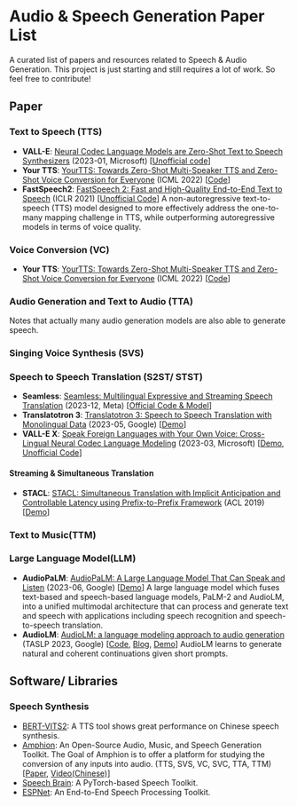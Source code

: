 # Audio &amp; Speech Generation Paper List
A curated list of papers and resources related to Speech &amp; Audio Generation. This project is just starting and still requires a lot of work. So feel free to contribute!

## Paper

### Text to Speech (TTS)

* **VALL-E**: [Neural Codec Language Models are Zero-Shot Text to Speech Synthesizers](https://arxiv.org/abs/2301.02111) (2023-01, Microsoft) [[Unofficial code](https://github.com/enhuiz/vall-e)] 
* **Your TTS**: [YourTTS: Towards Zero-Shot Multi-Speaker TTS and Zero-Shot Voice Conversion for Everyone](https://proceedings.mlr.press/v162/casanova22a.html) (ICML 2022) [[Code](https://github.com/coqui-ai/tts)]
* **FastSpeech2**: [FastSpeech 2: Fast and High-Quality End-to-End Text to Speech](https://openreview.net/forum?id=piLPYqxtWuA) (ICLR 2021) [[Unofficial Code](https://github.com/ming024/FastSpeech2)] A non-autoregressive text-to-speech (TTS) model designed to more effectively address the one-to-many mapping challenge in TTS, while outperforming autoregressive models in terms of voice quality.

### Voice Conversion (VC)

* **Your TTS**: [YourTTS: Towards Zero-Shot Multi-Speaker TTS and Zero-Shot Voice Conversion for Everyone](https://proceedings.mlr.press/v162/casanova22a.html) (ICML 2022) [[Code](https://github.com/coqui-ai/tts)]

### Audio Generation and Text to Audio (TTA)

Notes that actually many audio generation models are also able to generate speech.


### Singing Voice Synthesis (SVS)

### Speech to Speech Translation (S2ST/ STST)

* **Seamless**: [Seamless: Multilingual Expressive and Streaming Speech Translation](http://arxiv.org/abs/2312.05187) (2023-12, Meta) [[Official Code & Model](https://github.com/facebookresearch/seamless_communication)]
* **Translatotron 3**: [Translatotron 3: Speech to Speech Translation with Monolingual Data](https://arxiv.org/abs/2305.17547) (2023-05, Google) [[Demo](https://google-research.github.io/lingvo-lab/translatotron3/)]
* **VALL-E X**: [Speak Foreign Languages with Your Own Voice: Cross-Lingual Neural Codec Language Modeling](https://arxiv.org/abs/2303.03926) (2023-03, Microsoft) [[Demo](https://www.microsoft.com/en-us/research/project/vall-e-x/vall-e-x/), [Unofficial Code](https://github.com/Plachtaa/VALL-E-X)]

#### Streaming & Simultaneous Translation

* **STACL**: [STACL: Simultaneous Translation with Implicit Anticipation and Controllable Latency using Prefix-to-Prefix Framework](https://aclanthology.org/P19-1289/) (ACL 2019) [[Demo](https://simultrans-demo.github.io/)]

### Text to Music(TTM)

### Large Language Model(LLM)

* **AudioPaLM**: [AudioPaLM: A Large Language Model That Can Speak and Listen](https://arxiv.org/abs/2306.12925) (2023-06, Google) [[Demo](https://google-research.github.io/seanet/audiopalm/examples/)] A large language model which fuses text-based and speech-based language models, PaLM-2 and AudioLM, into a unified multimodal architecture that can process and generate text and speech with applications including speech recognition and speech-to-speech translation.
* **AudioLM**: [AudioLM: a language modeling approach to audio generation](https://ieeexplore.ieee.org/document/10158503) (TASLP 2023, Google) [[Code](https://github.com/lucidrains/audiolm-pytorch), [Blog](https://blog.research.google/2022/10/audiolm-language-modeling-approach-to.html), [Demo](https://google-research.github.io/seanet/audiolm/examples/)] AudioLM learns to generate natural and coherent continuations given short prompts. 


## Software/ Libraries

### Speech Synthesis

* [BERT-VITS2](https://github.com/fishaudio/Bert-VITS2): A TTS tool shows great performance on Chinese speech synthesis.
* [Amphion](https://github.com/open-mmlab/Amphion): An Open-Source Audio, Music, and Speech Generation Toolkit. The Goal of Amphion is to offer a platform for studying the conversion of any inputs into audio. (TTS, SVS, VC, SVC, TTA, TTM) [[Paper](https://arxiv.org/abs/2312.09911), [Video(Chinese)](https://www.speechhome.com/events/online/1744281667499069440)]
* [Speech Brain](https://github.com/speechbrain/speechbrain): A PyTorch-based Speech Toolkit.
* [ESPNet](https://github.com/espnet/espnet): An End-to-End Speech Processing Toolkit.

